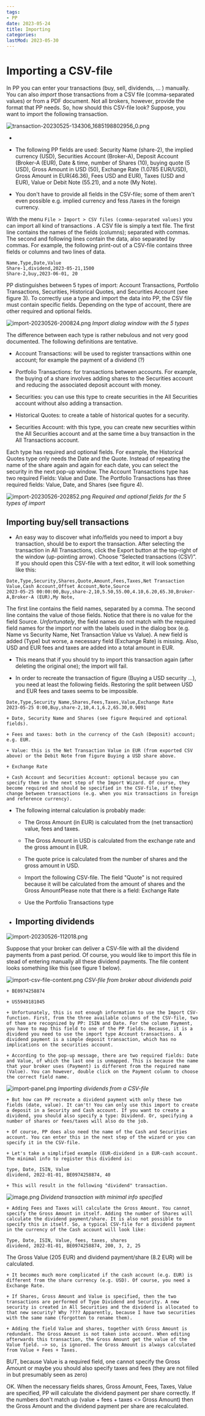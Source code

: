 ```yaml
---
tags:
- PP
date: 2023-05-24
title: Importing
categories:
lastMod: 2023-05-30
---
```

# Importing a CSV-file

In PP you can enter your transactions (buy, sell, dividends, … ) manually. You can also *import* those transactions from a CSV file (comma-separated values) or from a PDF document. Not all brokers, however, provide the format that PP needs. So, how should this CSV-file look? Suppose, you want to import the following transaction.

![transaction-20230525-134306_1685198802956_0.png](/pp/assets/transaction-20230525-134306_1685198802956_0_1685361637474_0.png)


  + 

  + The following PP fields are  used: Security Name (share-2), the implied currency (USD), Securities Account (Broker-A), Deposit Account (Broker-A (EUR), Date & time, number of Shares (10), buying quote (5 USD), Gross Amount in USD (50), Exchange Rate (1.0785 EUR/USD), Gross Amount in EUR(46.36), Fees USD and EUR), Taxes (USD and EUR), Value or Debit Note (55.21), and a note (My Note).

  + You don't have to provide all fields in the CSV-file; some of them aren't even possible e.g. implied currency and fess /taxes in the foreign currency.



With the menu `File > Import > CSV files (comma-separated values)` you can import all kind of transactions . A CSV file is simply a text file. The first line contains the names of the fields (columns); separated with commas. The second and following lines contain the data, also separated by commas. For example, the following print-out of a CSV-file contains three fields or columns and two lines of data.

```
Name,Type,Date,Value
Share-1,dividend,2023-05-21,1500
Share-2,buy,2023-06-01, 20
```

PP distinguishes between 5 types of import: Account Transactions, Portfolio Transactions, Securities, Historical Quotes, and Securities Account (see figure 3). To correctly use a type and import the data into PP, the CSV file must contain specific fields. Depending on the type of account, there are other required and optional fields.

![import-20230526-200824.png](/pp/assets/import-20230526-200824_1685189908735_0.png)
*Import dialog window with the 5 types*

The difference between each type is rather nebulous and not very good documented. The following definitions are tentative.

  + Account Transactions: will be used to register transactions within one account; for example the payment of a dividend (?)

  + Portfolio Transactions: for transactions between accounts. For example, the buying of a share involves adding shares to the Securities account and reducing the associated deposit account with money.

  + Securities: you can use this type to create securities in the All Securities account without also adding a transaction.

  + Historical Quotes: to create a table of historical quotes for a security.

  + Securities Account: with this type, you can create new securities within the All Securities account and at the same time a buy transaction in the All Transactions account.

Each type has required and optional fields. For example, the Historical Quotes type only needs the Date and the Quote. Instead of repeating the name of the share again and again for each date, you can select the security in the next pop-up window. The Account Transactions type has two required Fields: Value and Date. The Portfolio Transactions has three required fields: Value, Date, and Shares (see figure 4).

![import-20230526-202852.png](/pp/assets/import-20230526-202852_1685189893944_0.png)
*Required and optional fields for the 5 types of import*

## Importing buy/sell transactions
  + An easy way to discover what info/fields you need to import a buy transaction, should be to export the transaction. After selecting the transaction in All Transactions, click the Export button at the top-right of the window (up-pointing arrow). Choose “Selected transactions (CSV)”. If you should open this CSV-file with a text editor, it will look something like this:
```
Date,Type,Security,Shares,Quote,Amount,Fees,Taxes,Net Transaction Value,Cash Account,Offset Account,Note,Source
2023-05-25 00:00:00,Buy,share-2,10,5.50,55.00,4.10,6.20,65.30,Broker-A,Broker-A (EUR),My Note,
``` 
The first line contains the field names, separated by a comma. The second line contains the value of those fields. Notice that there is no value for the field Source. *Unfortunately*, the field names do not match with the required field names for the import nor with the labels used in the dialog box (e.g. Name vs Security Name, Net Transaction Value vs Value). A new field is added (Type) but worse, a necessary field (Exchange Rate) is missing. Also, USD and EUR fees and taxes are added into a total amount in EUR.

  + This means that if you should try to import this transaction again (after deleting the original one); the import will fail.

  + In order to recreate the transaction of figure (Buying a USD security ...), you need at least the following fields. Restoring the split between USD and EUR fees and taxes seems to be impossible.

```
Date,Type,Security Name,Shares,Fees,Taxes,Value,Exchange Rate
2023-05-25 0:00,Buy,share-2,10,4.1,6.2,65.30,0.9091
```

    + Date, Security Name and Shares (see figure Required and optional fields).

    + Fees and taxes: both in the currency of the Cash (Deposit) account; e.g. EUR.

    + Value: this is the Net Transaction Value in EUR (from exported CSV above) or the Debit Note from figure Buying a USD share above.

    + Exchange Rate

    + Cash Account and Securities Account: optional because you can specify them in the next step of the Import Wizard. Of course, they become required and should be specified in the CSV-file, if they change between transactions (e.g. when you mix transactions in foreign and reference currency).

  + The following internal calculation is probably made:

    + The Gross Amount (in EUR) is calculated from the (net transaction) value, fees and taxes.

    + The Gross Amount in USD is calculated from the exchange rate and the gross amount in EUR.

    + The quote price is calculated from the number of shares and the gross amount in USD.

    + Import the following CSV-file.  The field "Quote" is not required because it will be calculated from the amount of shares and the Gross AmountPlease note that there is a field: Exchange Rate

    + Use the Portfolio Transactions type

  + ## Importing dividends

![import-20230526-112018.png](/pp/assets/import-20230526-112018_1685188046491_0.png)


Suppose that your broker can deliver a CSV-file with all the dividend payments from a past period. Of course, you would like to import this file in stead of entering manually all these dividend payments. The file content looks something like this (see figure 1 below).

![import-csv-file-content.png](/pp/assets/import-csv-file-content_1685190460525_0.png)
*CSV-file from broker about dividends paid*

    + BE0974258874

    + US5949181045

    + Unfortunately, this is not enough information to use the Import CSV-function. First, from the three available columns of the CSV-file, two of them are recognized by PP: ISIN and Date. For the column Payment, you have to map this field to one of the PP fields. Because, it is a dividend you need to use the import type Account transactions. A dividend payment is a simple deposit transaction, which has no implications on the securities account.

    + According to the pop-up message, there are two required fields: Date and Value, of which the last one is unmapped. This is because the name that your broker uses (Payment) is different from the required name (Value). You can however, double click on the Payment column to choose the correct field name.

![import-panel.png](/pp/assets/import-panel_1685190543058_0.png)
*Importing dividends from a CSV-file*

    + But how can PP recreate a dividend payment with only these two fields (date, value). It can't! You can only use this import to create a deposit in a Security and Cash account. If you want to create a dividend, you should also specify a type: Dividend. Or, specifying a number of shares or fees/taxes will also do the job.

    + Of course, PP does also need the name of the Cash and Securities account. You can enter this in the next step of the wizard or you can specify it in the CSV-file.

    + Let's take a simplified example (EUR-dividend in a EUR-cash account. The minimal info to register this dividend is:

```
type, Date, ISIN, Value
dividend, 2022-01-01, BE0974258874, 40
```

    + This will result in the following "dividend" transaction.

![image.png](/pp/assets/image_1685381641370_0.png)
*Dividend transaction with minimal info specified*

    + Adding Fees and Taxes will calculate the Gross Amount. You cannot specify the Gross Amount in itself. Adding the number of Shares will calculate the dividend payment/share. It is also not possible to specify this in itself. So, a typical CSV-file for a dividend payment in the currency of the Cash account will look like:
```
Type, Date, ISIN, Value, fees, taxes, shares
dividend, 2022-01-01, BE0974258874, 200, 3, 2, 25
```
The Gross Value (205 EUR) and dividend payment/share (8.2 EUR) will be calculated.

    + It becomes much more complicated if the cash account (e.g. EUR) is different from the share currency (e.g. USD). Of course, you need a Exchange Rate.

    + If Shares, Gross Amount and Value is specified, then the two transactions are performed of Type Dividend and Security. A new security is created in All Securities and the dividend is allocated to that new security? Why ???? Apparently, because I have two securities with the same name (forgotten to rename them).

    + Adding the field Value and shares, together with Gross Amount is redundant. The Gross Amount is not taken into account. When editing afterwards this transaction, the Gross Amount get the value of the Value field. –> so, is ignored. The Gross Amount is always calculated from Value + Fees + Taxes.

BUT, because Value is a required field, one cannot specify the Gross Amount or maybe you should also specify taxes and fees (they are not filled in but presumably seen as zero)

OK. When the necessary fields shares, Gross Amount, Fees, Taxes, Value are specified, PP will calculate the dividend payment per share correctly. If the numbers don't match up (value + fees + taxes <> Gross Amount) then the Gross Amount and the dividend payment per share are recalculated.


